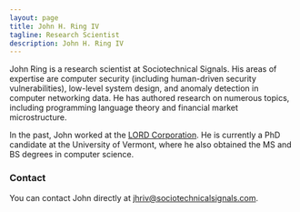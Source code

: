 ```yaml
---
layout: page
title: John H. Ring IV
tagline: Research Scientist
description: John H. Ring IV
---
```


John Ring is a research scientist at Sociotechnical Signals. His areas of expertise are computer security (including human-driven security vulnerabilities), low-level system design, and anomaly detection in computer networking data.
He has authored research on numerous topics, including programming language theory and 
financial market microstructure. 

In the past, John worked at the [LORD Corporation](https://www.lord.com/).
He is currently a PhD candidate at the University of Vermont, 
where he also obtained the MS and BS degrees in computer science.

### Contact

You can contact John directly at <jhriv@sociotechnicalsignals.com>.
